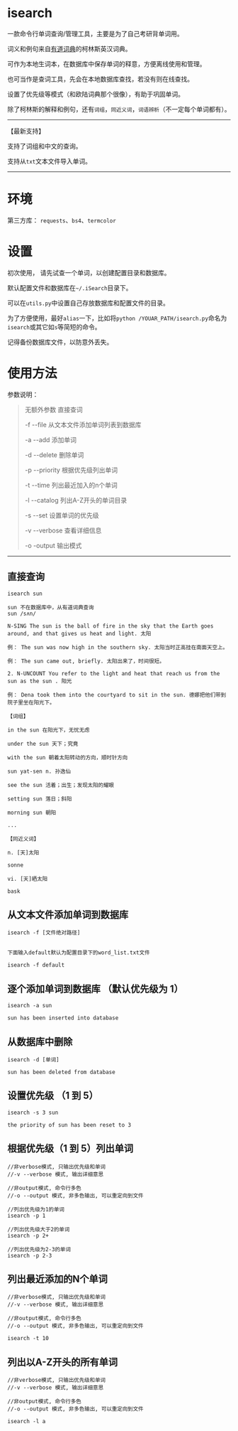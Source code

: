 # isearch


一款命令行单词查询/管理工具，主要是为了自己考研背单词用。

词义和例句来自[有道词典](http://dict.youdao.com/)的柯林斯英汉词典。

可作为本地生词本，在数据库中保存单词的释意，方便离线使用和管理。

也可当作是查词工具，先会在本地数据库查找，若没有则在线查找。

设置了优先级等模式（和欧陆词典那个很像），有助于巩固单词。

除了柯林斯的解释和例句，还有`词组`，`同近义词`，`词语辨析`（不一定每个单词都有）。

---

【最新支持】

支持了词组和中文的查询。

支持从`txt`文本文件导入单词。


---

# 环境

第三方库：
`requests`、`bs4`、`termcolor`

# 设置

初次使用， 请先试查一个单词，以创建配置目录和数据库。

默认配置文件和数据库在`~/.iSearch`目录下。

可以在`utils.py`中设置自己存放数据库和配置文件的目录。

为了方便使用，最好`alias`一下，比如将`python /YOUAR_PATH/isearch.py`命名为`isearch`或其它如`s`等简短的命令。

记得备份数据库文件，以防意外丢失。

# 使用方法



参数说明：
>无额外参数           直接查词
>
>-f     --file       从文本文件添加单词列表到数据库
>
>-a     --add        添加单词
>
>-d     --delete     删除单词
>
>-p     --priority   根据优先级列出单词
>
>-t     --time     列出最近加入的n个单词
>
>-l     --catalog    列出A-Z开头的单词目录
>
>-s     --set        设置单词的优先级
>
>-v     --verbose    查看详细信息
>
>-o      -output     输出模式


---




## 直接查询
```
isearch sun

sun 不在数据库中，从有道词典查询
sun /sʌn/

N-SING The sun is the ball of fire in the sky that the Earth goes around, and that gives us heat and light. 太阳 

例： The sun was now high in the southern sky. 太阳当时正高挂在南面天空上。 

例： The sun came out, briefly. 太阳出来了，时间很短。 

2. N-UNCOUNT You refer to the light and heat that reach us from the sun as the sun . 阳光 

例： Dena took them into the courtyard to sit in the sun. 德娜把他们带到院子里坐在阳光下。

【词组】

in the sun 在阳光下，无忧无虑

under the sun 天下；究竟

with the sun 朝着太阳转动的方向，顺时针方向

sun yat-sen n. 孙逸仙

see the sun 活着；出生；发现太阳的耀眼

setting sun 落日；斜阳

morning sun 朝阳

...

【同近义词】

n. [天]太阳

sonne

vi. [天]晒太阳

bask
```
## 从文本文件添加单词到数据库
```
isearch -f [文件绝对路径]


下面输入default默认为配置目录下的word_list.txt文件

isearch -f default 

```

## 逐个添加单词到数据库 （默认优先级为 1）
```
isearch -a sun

sun has been inserted into database

```

## 从数据库中删除

```
isearch -d [单词]

sun has been deleted from database
```

## 设置优先级 （1 到 5）

```
isearch -s 3 sun

the priority of sun has been reset to 3

```

## 根据优先级（1 到 5）列出单词


```
//非verbose模式, 只输出优先级和单词
//-v --verbose 模式, 输出详细意思 

//非output模式, 命令行多色
//-o --output 模式, 非多色输出, 可以重定向到文件

//列出优先级为1的单词
isearch -p 1 

//列出优先级大于2的单词
isearch -p 2+ 

//列出优先级为2-3的单词
isearch -p 2-3 
```

## 列出最近添加的N个单词

```
//非verbose模式, 只输出优先级和单词
//-v --verbose 模式, 输出详细意思 

//非output模式, 命令行多色
//-o --output 模式, 非多色输出, 可以重定向到文件

isearch -t 10 
```

## 列出以A-Z开头的所有单词

```
//非verbose模式, 只输出优先级和单词
//-v --verbose 模式, 输出详细意思 

//非output模式, 命令行多色
//-o --output 模式, 非多色输出, 可以重定向到文件

isearch -l a 
```




